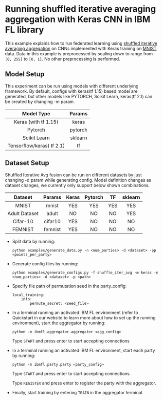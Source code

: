 # Running shuffled iterative averaging aggregation with Keras CNN in IBM FL library

This example explains how to run federated learning using [shuffled iterative averaging aggregation](https://arxiv.org/pdf/2105.09400.pdf) on CNNs implemented with Keras training on
[MNIST](http://yann.lecun.com/exdb/mnist/) data. Data in this example is preprocessed by scaling down to range from `[0, 255]` to `[0, 1]`.
No other preprocessing is performed.

## Model Setup

This experiment can be run using models with different underlying framework. By default, configs with keras(tf 1.15) based model are generated, but other models like PYTORCH, Scikit Learn, keras(tf 2.1) can be created by changing -m param.


|       Model Type            |  Params   |
|:---------------------------:|:---------:|
|   Keras (with tf 1.15)      |  keras    |
|         Pytorch             |  pytorch  |
|        Scikit Learn         |  sklearn  |
|   Tensorflow/keras( tf 2.1) |  tf       |


## Dataset Setup
Shuffled Iterative Avg fusion can be run on different datasets by just changing -d param while generating config. Model definition changes as dataset changes, we currently only support below shown combinations.

|       Dataset      |  Params   |   Keras  |  Pytorch |    TF    |  sklearn |
|:------------------:|:--------: |:--------:|:--------:|:--------:|:--------:|
|        MNIST       |   mnist   |    YES   |    YES   |    YES   |    YES   |
|    Adult Dataset   |   adult   |     NO   |     NO   |     NO   |    YES   | 
|     Cifar-10       |  cifar10  |    YES   |     NO   |     NO   |     NO   |
|      FEMNIST       |  femnist  |    YES   |     NO   |     NO   |     NO   |


- Split data by running:
    ```
    python examples/generate_data.py -n <num_parties> -d <dataset> -pp <points_per_party>
    ```
- Generate config files by running:
    ```
    python examples/generate_configs.py -f shuffle_iter_avg -m keras -n <num_parties> -d <dataset> -p <path>
    ```
- Specify file path of permutation seed in the party_config:
    ```
    local_training:
        info:
            permute_secret: <seed_file>
    ```
- In a terminal running an activated IBM FL environment 
(refer to Quickstart in our website to learn more about how to set up the running environment), start the aggregator by running:
    ```
    python -m ibmfl.aggregator.aggregator <agg_config>
    ```
    Type `START` and press enter to start accepting connections
- In a terminal running an activated IBM FL environment, start each party by running:
    ```
    python -m ibmfl.party.party <party_config>
    ```
    Type `START` and press enter to start accepting connections.
    
    Type  `REGISTER` and press enter to register the party with the aggregator. 
- Finally, start training by entering `TRAIN` in the aggregator terminal.